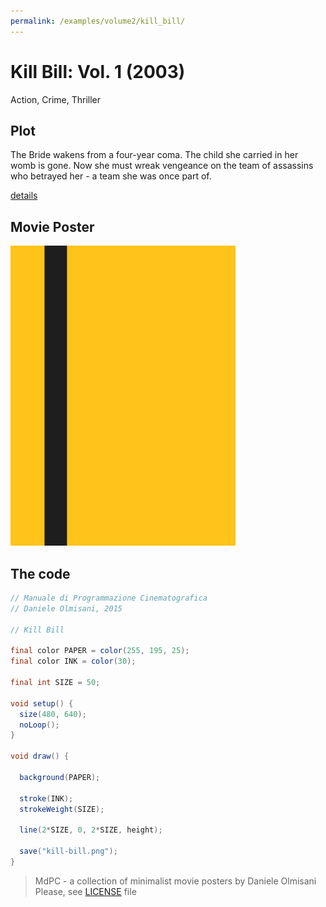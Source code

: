 ```yaml
---
permalink: /examples/volume2/kill_bill/
---
```

# Kill Bill: Vol. 1 (2003)

Action, Crime, Thriller

## Plot
The Bride wakens from a four-year coma. The child she carried in her womb is gone. Now she must wreak vengeance on the team of assassins who betrayed her - a team she was once part of.

[details](https://www.imdb.com/title/tt0266697/)

## Movie Poster
<img src="kill-bill.png"  width="360px" title="Kill Bill: Vol. 1">


## The code
```java
// Manuale di Programmazione Cinematografica
// Daniele Olmisani, 2015

// Kill Bill

final color PAPER = color(255, 195, 25);
final color INK = color(30);

final int SIZE = 50;

void setup() {
  size(480, 640);
  noLoop();
}

void draw() {
  
  background(PAPER);
  
  stroke(INK);
  strokeWeight(SIZE);
  
  line(2*SIZE, 0, 2*SIZE, height);
  
  save("kill-bill.png");
}
```

> MdPC - a collection of minimalist movie posters
> by Daniele Olmisani
> Please, see [LICENSE](../../../LICENSE) file
